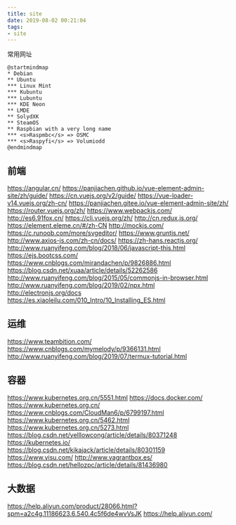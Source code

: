 ```yaml
---
title: site
date: 2019-08-02 00:21:04
tags:
- site
---
```

常用网址
<!-- more -->
```puml
@startmindmap
* Debian
** Ubuntu
*** Linux Mint
*** Kubuntu
*** Lubuntu
*** KDE Neon
** LMDE
** SolydXK
** SteamOS
** Raspbian with a very long name
*** <s>Raspmbc</s> => OSMC
*** <s>Raspyfi</s> => Volumiodd
@endmindmap
```
## 前端
https://angular.cn/
https://panjiachen.github.io/vue-element-admin-site/zh/guide/
https://cn.vuejs.org/v2/guide/
https://vue-loader-v14.vuejs.org/zh-cn/
https://panjiachen.gitee.io/vue-element-admin-site/zh/
https://router.vuejs.org/zh/
https://www.webpackjs.com/
http://es6.91fox.cn/
https://cli.vuejs.org/zh/
http://cn.redux.js.org/
https://element.eleme.cn/#/zh-CN
http://mockjs.com/
https://c.runoob.com/more/svgeditor/
https://www.gruntjs.net/
http://www.axios-js.com/zh-cn/docs/
https://zh-hans.reactjs.org/
http://www.ruanyifeng.com/blog/2018/06/javascript-this.html
https://ejs.bootcss.com/
https://www.cnblogs.com/mirandachen/p/9826886.html
https://blog.csdn.net/xuaa/article/details/52262586
http://www.ruanyifeng.com/blog/2015/05/commonjs-in-browser.html
http://www.ruanyifeng.com/blog/2019/02/npx.html
http://electronjs.org/docs
https://es.xiaoleilu.com/010_Intro/10_Installing_ES.html
## 运维
https://www.teambition.com/
https://www.cnblogs.com/mymelody/p/9366131.html
http://www.ruanyifeng.com/blog/2019/07/termux-tutorial.html
## 容器
https://www.kubernetes.org.cn/5551.html
https://docs.docker.com/
https://www.kubernetes.org.cn/
https://www.cnblogs.com/CloudMan6/p/6799197.html
https://www.kubernetes.org.cn/5462.html
https://www.kubernetes.org.cn/5273.html
https://blog.csdn.net/yelllowcong/article/details/80371248
https://kubernetes.io/
https://blog.csdn.net/kikajack/article/details/80301159
https://www.yisu.com/
http://www.vagrantbox.es/
https://blog.csdn.net/hellozpc/article/details/81436980
## 大数据
https://help.aliyun.com/product/28066.html?spm=a2c4g.11186623.6.540.4c5f6de4wvVsJK
https://help.aliyun.com/